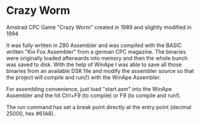 # Crazy Worm
Amstrad CPC Game "Crazy Worm" created in 1989 and slightly modified in 1994

It was fully written in Z80 Assembler and was compiled with the BASIC written "Kio Fox Assembler" from a german CPC magazine.
The binaries were originally loaded afterwards into memory and then the whole bunch was saved to disk. With the help of WinApe I was able to save all those binaries from an available DSK file and modify the assembler source so that the project will compile and run(!) with the WinApe Assembler.

For assembling convenience, just load "start.asm" into the WinApe Assembler and the hit Ctrl+F9 (to compile) or F9 (to compile and run!).

The run command has set a break point directly at the entry point (decimal 25000, hex #61A8).
